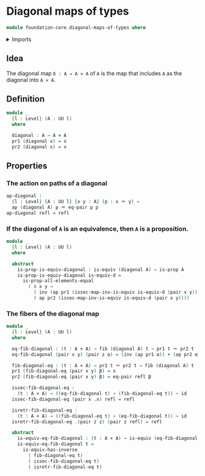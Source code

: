 # Diagonal maps of types

```agda
module foundation-core.diagonal-maps-of-types where
```

<details><summary>Imports</summary>

```agda
open import foundation-core.cartesian-product-types
open import foundation-core.contractible-maps
open import foundation-core.dependent-pair-types
open import foundation-core.equality-cartesian-product-types
open import foundation-core.equivalences
open import foundation-core.fibers-of-maps
open import foundation-core.functions
open import foundation-core.homotopies
open import foundation-core.identity-types
open import foundation-core.propositions
open import foundation-core.universe-levels
```

</details>

## Idea

The diagonal map `δ : A → A × A` of `A` is the map that includes `A` as the diagonal into `A × A`.

## Definition

```agda
module _
  {l : Level} (A : UU l)
  where

  diagonal : A → A × A
  pr1 (diagonal x) = x
  pr2 (diagonal x) = x
```

## Properties

### The action on paths of a diagonal

```agda
ap-diagonal :
  {l : Level} {A : UU l} {x y : A} (p : x ＝ y) →
  ap (diagonal A) p ＝ eq-pair p p
ap-diagonal refl = refl
```

### If the diagonal of `A` is an equivalence, then `A` is a proposition.

```agda
module _
  {l : Level} (A : UU l)
  where

  abstract
    is-prop-is-equiv-diagonal : is-equiv (diagonal A) → is-prop A
    is-prop-is-equiv-diagonal is-equiv-d =
      is-prop-all-elements-equal
        ( λ x y →
          ( inv (ap pr1 (issec-map-inv-is-equiv is-equiv-d (pair x y)))) ∙
          ( ap pr2 (issec-map-inv-is-equiv is-equiv-d (pair x y))))
```

### The fibers of the diagonal map

```agda
module _
  {l : Level} (A : UU l)
  where

  eq-fib-diagonal : (t : A × A) → fib (diagonal A) t → pr1 t ＝ pr2 t
  eq-fib-diagonal (pair x y) (pair z α) = (inv (ap pr1 α)) ∙ (ap pr2 α)

  fib-diagonal-eq : (t : A × A) → pr1 t ＝ pr2 t → fib (diagonal A) t
  pr1 (fib-diagonal-eq (pair x y) β) = x
  pr2 (fib-diagonal-eq (pair x y) β) = eq-pair refl β

  issec-fib-diagonal-eq :
    (t : A × A) → ((eq-fib-diagonal t) ∘ (fib-diagonal-eq t)) ~ id
  issec-fib-diagonal-eq (pair x .x) refl = refl

  isretr-fib-diagonal-eq :
    (t : A × A) → ((fib-diagonal-eq t) ∘ (eq-fib-diagonal t)) ~ id
  isretr-fib-diagonal-eq .(pair z z) (pair z refl) = refl

  abstract
    is-equiv-eq-fib-diagonal : (t : A × A) → is-equiv (eq-fib-diagonal t)
    is-equiv-eq-fib-diagonal t =
      is-equiv-has-inverse
        ( fib-diagonal-eq t)
        ( issec-fib-diagonal-eq t)
        ( isretr-fib-diagonal-eq t)
```
